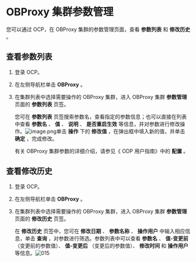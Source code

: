 OBProxy 集群参数管理
===================================

您可以通过 OCP，在 OBProxy 集群的参数管理页面，查看 **参数列表** 和 **修改历史** 。

**查看参数列表**
-------------------------------

1. 登录 OCP。

2. 在左侧导航栏单击 **OBProxy** 。

3. 在集群列表中选择需要操作的 OBProxy 集群，进入 OBProxy 集群 **参数管理** 页面的 **参数列表** 页签。

   您可在 **参数列表** 页签搜索参数名，查看指定的参数信息；也可以直接在列表中查看 **参数名** 、 **值** 、 **说明** 、 **是否重启生效** 等信息，并对参数进行修改操作。![image.png](http://icms-x-dita.oss-cn-zhangjiakou.aliyuncs.com/xdita-output/zh-CN/task15904357/images/p200028.png?Expires=7258125489&OSSAccessKeyId=LTAIJfoPL6wmrirR&Signature=HFjXTdvWPKvmVhSV6keo7Xt%2BtPY%3D "image.png")单击 **操作** 下的 **修改值** ，在弹出框中填入新的值，并单击 **确定** ，完成修改。

   有关 OBProxy 集群参数的详细介绍，请参见《 ODP 用户指南》中的 **配置** 。

**查看修改历史**
-------------------------------

1. 登录 OCP。

2. 在左侧导航栏单击 **OBProxy** 。

3. 在集群列表中选择需要操作的 OBProxy 集群，进入 OBProxy 集群 **参数管理** 页面的 **修改历史** 页签。

   在 **修改历史** 页签中，您可在 **修改日期** 、 **参数名称** 、 **操作用户** 中输入相应信息，单击 **查询** ，对参数进行筛选。参数列表中可以查看 **参数名** 、 **值-变更前** （变更前的参数值）、 **值-变更后** （变更后的参数值）、 **修改时间** 和 **操作用户** 等信息。![015](http://icms-x-dita.oss-cn-zhangjiakou.aliyuncs.com/xdita-output/zh-CN/task15904357/images/p201535.png?Expires=7258125489&OSSAccessKeyId=LTAIJfoPL6wmrirR&Signature=aXhD8JXAHlv%2Foum6JYLTLQBP7GQ%3D)
